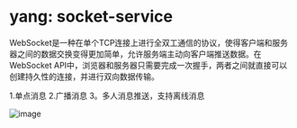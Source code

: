 # yang: socket-service
WebSocket是一种在单个TCP连接上进行全双工通信的协议，使得客户端和服务器之间的数据交换变得更加简单，允许服务端主动向客户端推送数据。在WebSocket API中，浏览器和服务器只需要完成一次握手，两者之间就直接可以创建持久性的连接，并进行双向数据传输。

1.单点消息
2.广播消息
3。多人消息推送，支持离线消息

![image](https://user-images.githubusercontent.com/40855023/149878993-65f37e8a-8bbd-4b29-8db7-a6c58b069ab4.png)
